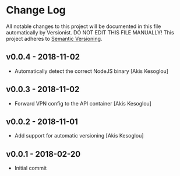 # Change Log

All notable changes to this project will be documented in this file
automatically by Versionist. DO NOT EDIT THIS FILE MANUALLY!
This project adheres to [Semantic Versioning](http://semver.org/).

## v0.0.4 - 2018-11-02

* Automatically detect the correct NodeJS binary [Akis Kesoglou]

## v0.0.3 - 2018-11-02

* Forward VPN config to the API container [Akis Kesoglou]

## v0.0.2 - 2018-11-01

* Add support for automatic versioning [Akis Kesoglou]

## v0.0.1 - 2018-02-20

* Initial commit
